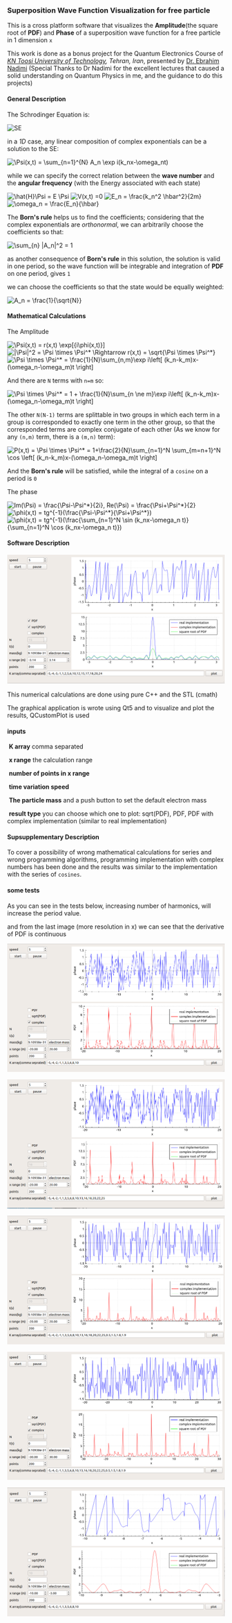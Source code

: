 ### Superposition Wave Function Visualization for free particle

This is a cross platform software that visualizes the **Amplitude**(the square root of **PDF**) and  **Phase** of a superposition wave function for a free particle in 1 dimension <code>x</code> 

This work is done as a bonus project for the Quantum Electronics Course of *[KN Toosi University of Technology](https://en.kntu.ac.ir), Tehran, Iran*, presented by [Dr. Ebrahim Nadimi](https://wp.kntu.ac.ir/nadimi/) (Special Thanks to Dr Nadimi for the excellent lectures that caused a solid understanding on Quantum Physics in me, and the guidance to do this projects)

#### General Description

The Schrodinger Equation is:

![SE](https://latex.codecogs.com/svg.image?i\hbar&space;\frac{\partial}{\partial&space;t}&space;\Psi(x,t)&space;=&space;\left[&space;-\frac{\hbar^2}{2m}\Delta&space;&plus;&space;V(x,t)&space;\right]&space;\Psi(x,t))

in a *1D* case, any linear composition of complex exponentials can be a solution to the SE:

<img src="https://latex.codecogs.com/svg.image?\Psi(x,t)&space;=&space;\sum_{n=1}^{N}&space;A_n&space;\exp&space;i(k_nx-\omega_nt)" title="\Psi(x,t) = \sum_{n=1}^{N} A_n \exp i(k_nx-\omega_nt)" />

while we can specify the correct relation between the **wave number** and the **angular frequency** (with the Energy associated with each state)

<img src="https://latex.codecogs.com/svg.image?\hat{H}\Psi&space;=&space;E&space;\Psi&space;" title="\hat{H}\Psi = E \Psi " />

<img src="https://latex.codecogs.com/svg.image?V(x,t)&space;=0" title="V(x,t) =0" />

<img src="https://latex.codecogs.com/svg.image?E_n&space;=&space;\frac{k_n^2&space;\hbar^2}{2m}" title="E_n = \frac{k_n^2 \hbar^2}{2m}" />

<img src="https://latex.codecogs.com/svg.image?\omega_n&space;=&space;\frac{E_n}{\hbar}" title="\omega_n = \frac{E_n}{\hbar}" />

The **Born's rule** helps us to find the coefficients; considering that the complex exponentials are *orthonormal*, we can arbitrarily choose the coefficients so that:

<img src="https://latex.codecogs.com/svg.image?\sum_{n}&space;|A_n|^2&space;=&space;1" title="\sum_{n} |A_n|^2 = 1" />

as another consequence of **Born's rule** in this solution, the solution is valid in one period, so the wave function will be integrable and integration of **PDF** on one period, gives `1`

we can choose the coefficients so that the state would be equally weighted:

<img src="https://latex.codecogs.com/svg.image?A_n&space;=&space;\frac{1}{\sqrt{N}}" title="A_n = \frac{1}{\sqrt{N}}" />



#### Mathematical Calculations

The Amplitude

<img src="https://latex.codecogs.com/svg.image?\Psi(x,t)&space;=&space;r(x,t)&space;\exp[{i\phi(x,t)}]" title="\Psi(x,t) = r(x,t) \exp[{i\phi(x,t)}]" />

<img src="https://latex.codecogs.com/svg.image?|\Psi|^2&space;=&space;\Psi&space;\times&space;\Psi^*&space;\Rightarrow&space;r(x,t)&space;=&space;\sqrt{\Psi&space;\times&space;\Psi^*}" title="|\Psi|^2 = \Psi \times \Psi^* \Rightarrow r(x,t) = \sqrt{\Psi \times \Psi^*}" />

<img src="https://latex.codecogs.com/svg.image?\Psi&space;\times&space;\Psi^*&space;=&space;\frac{1}{N}\sum_{n,m}\exp&space;i\left[&space;(k_n-k_m)x-(\omega_n-\omega_m)t&space;\right]" title="\Psi \times \Psi^* = \frac{1}{N}\sum_{n,m}\exp i\left[ (k_n-k_m)x-(\omega_n-\omega_m)t \right]" />

And there are `N` terms with `n=m` so:

<img src="https://latex.codecogs.com/svg.image?\Psi&space;\times&space;\Psi^*&space;=&space;1&space;&plus;&space;\frac{1}{N}\sum_{n&space;\ne&space;m}\exp&space;i\left[&space;(k_n-k_m)x-(\omega_n-\omega_m)t&space;\right]" title="\Psi \times \Psi^* = 1 + \frac{1}{N}\sum_{n \ne m}\exp i\left[ (k_n-k_m)x-(\omega_n-\omega_m)t \right]" />

The other `N(N-1)` terms are splittable in two groups in which each term in a group is corresponded to exactly one term in the other group, so that the corresponded terms are complex conjugate of each other (As we know for any `(n,m)` term, there is a `(m,n)` term):

<img src="https://latex.codecogs.com/svg.image?P(x,t)&space;=&space;\Psi&space;\times&space;\Psi^*&space;=&space;1&plus;\frac{2}{N}\sum_{n=1}^N&space;\sum_{m=n&plus;1}^N&space;\cos&space;\left[&space;(k_n-k_m)x-(\omega_n-\omega_m)t&space;\right]" title="P(x,t) = \Psi \times \Psi^* = 1+\frac{2}{N}\sum_{n=1}^N \sum_{m=n+1}^N \cos \left[ (k_n-k_m)x-(\omega_n-\omega_m)t \right]" />

And the **Born's rule** will be satisfied, while the integral of a `cosine` on a period is `0` 

The phase

<img src="https://latex.codecogs.com/svg.image?Im(\Psi)&space;=&space;\frac{\Psi-\Psi^*}{2i},&space;Re(\Psi)&space;=&space;\frac{\Psi&plus;\Psi^*}{2}" title="Im(\Psi) = \frac{\Psi-\Psi^*}{2i}, Re(\Psi) = \frac{\Psi+\Psi^*}{2}" />

<img src="https://latex.codecogs.com/svg.image?\phi(x,t)&space;=&space;tg^{-1}(\frac{\Psi-\Psi^*}{\Psi&plus;\Psi^*})" title="\phi(x,t) = tg^{-1}(\frac{\Psi-\Psi^*}{\Psi+\Psi^*})" />

<img src="https://latex.codecogs.com/svg.image?\phi(x,t)&space;=&space;tg^{-1}(\frac{\sum_{n=1}^N&space;\sin&space;(k_nx-\omega_n&space;t)}{\sum_{n=1}^N&space;\cos&space;(k_nx-\omega_n&space;t)})" title="\phi(x,t) = tg^{-1}(\frac{\sum_{n=1}^N \sin (k_nx-\omega_n t)}{\sum_{n=1}^N \cos (k_nx-\omega_n t)})" />


#### Software Description

![a preview of the software](shot.png)

This numerical calculations are done using pure C++ and the STL (cmath)

The graphical application is wrote using Qt5 and to visualize and plot the results, QCustomPlot is used

#### inputs

​	**K array** comma separated

​	**x range** the calculation range

​	**number of points in x range**

​	**time variation speed**

​	**The particle mass** and a push button to set the default electron mass

​	**result type** you can choose which one to plot: sqrt(PDF), PDF, PDF with complex implementation (similar to real implementation)





#### Supsupplementary Description

To cover a possibility of wrong mathematical calculations for series and wrong programming algorithms, programming implementation with complex numbers has been done and the results was similar to the implementation with the series of `cosines`.  



#### some tests

As  you can see in the tests below, increasing number of harmonics, will increase the period value.

and from the last image (more resolution in x) we can see that the derivative of PDF is continuous 

![a preview of the software](res_1.png)

![a preview of the software](res_2.png)

![a preview of the software](res_3.png)

![a preview of the software](res_4.png)

![a preview of the software](res_5.png)
